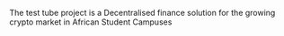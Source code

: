 The test tube project is a Decentralised finance solution for the growing crypto market in African Student Campuses